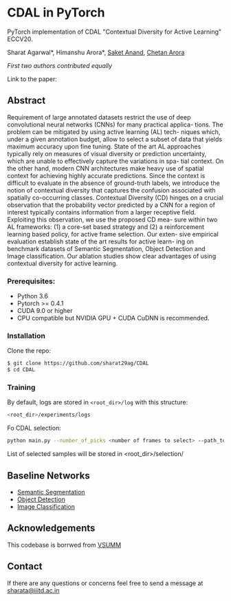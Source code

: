 # CDAL in PyTorch
PyTorch implementation of CDAL "Contextual Diversity for Active Learning" ECCV20.

Sharat Agarwal*, Himanshu Arora*, [Saket Anand](http://faculty.iiitd.ac.in/~anands/), [Chetan Arora](https://www.cse.iitd.ac.in/~chetan/) 

*First two authors contributed equally*

Link to the paper: 
## Abstract
Requirement of large annotated datasets restrict the use of deep convolutional neural networks (CNNs) for many practical applica- tions. The problem can be mitigated by using active learning (AL) tech- niques which, under a given annotation budget, allow to select a subset of data that yields maximum accuracy upon fine tuning. State of the art AL approaches typically rely on measures of visual diversity or prediction uncertainty, which are unable to effectively capture the variations in spa- tial context. On the other hand, modern CNN architectures make heavy use of spatial context for achieving highly accurate predictions. Since the context is difficult to evaluate in the absence of ground-truth labels, we introduce the notion of contextual diversity that captures the confusion associated with spatially co-occurring classes. Contextual Diversity (CD) hinges on a crucial observation that the probability vector predicted by a CNN for a region of interest typically contains information from a larger receptive field. Exploiting this observation, we use the proposed CD mea- sure within two AL frameworks: (1) a core-set based strategy and (2) a reinforcement learning based policy, for active frame selection. Our exten- sive empirical evaluation establish state of the art results for active learn- ing on benchmark datasets of Semantic Segmentation, Object Detection and Image classification. Our ablation studies show clear advantages of using contextual diversity for active learning.

### Prerequisites:
* Python 3.6
* Pytorch >= 0.4.1
* CUDA 9.0 or higher
* CPU compatible but NVIDIA GPU + CUDA CuDNN is recommended.

### Installation
Clone the repo:
```bash
$ git clone https://github.com/sharat29ag/CDAL
$ cd CDAL
```
### Training
By default, logs are stored in ```<root_dir>/log``` with this structure:
```bash
<root_dir>/experiments/logs
```
Fo CDAL selection:
```bash
python main.py --number_of_picks <number of frames to select> --path_to_features <path to weighted features> --classes <number of classes in dataset> --gpu 1 --save-dir log/summe-split0 --start_idx 0
```
List of selected samples will be stored in <root_dir>/selection/

## Baseline Networks
- [Semantic Segmentation](https://github.com/fyu/drn)
- [Object Detection](https://github.com/amdegroot/ssd.pytorch)
- [Image Classification](https://github.com/kuangliu/pytorch-cifar)

## Acknowledgements
This codebase is borrwed from [VSUMM](https://github.com/KaiyangZhou/pytorch-vsumm-reinforce)

## Contact
If there are any questions or concerns feel free to send a message at sharata@iiitd.ac.in

